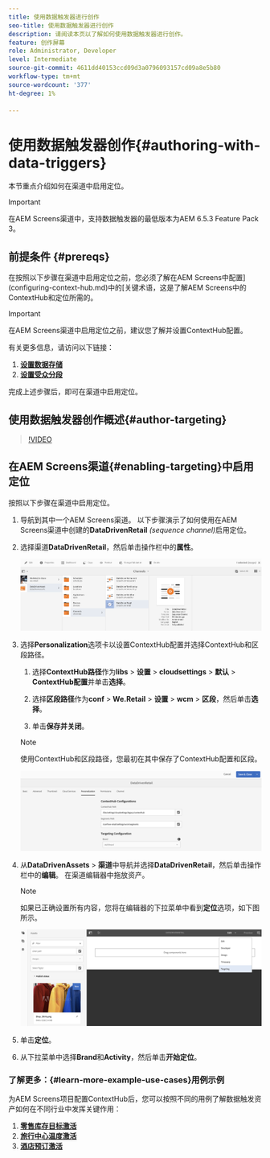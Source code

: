 ```yaml
---
title: 使用数据触发器进行创作
seo-title: 使用数据触发器进行创作
description: 请阅读本页以了解如何使用数据触发器进行创作。
feature: 创作屏幕
role: Administrator, Developer
level: Intermediate
source-git-commit: 4611dd40153ccd09d3a0796093157cd09a8e5b80
workflow-type: tm+mt
source-wordcount: '377'
ht-degree: 1%

---
```



# 使用数据触发器创作{#authoring-with-data-triggers}

本节重点介绍如何在渠道中启用定位。

>[!IMPORTANT]
>
>在AEM Screens渠道中，支持数据触发器的最低版本为AEM 6.5.3 Feature Pack 3。

## 前提条件 {#prereqs}

在按照以下步骤在渠道中启用定位之前，您必须了解在AEM Screens中配置](configuring-context-hub.md)中的[关键术语，这是了解AEM Screens中的ContextHub和定位所需的。

>[!IMPORTANT]
>
>在AEM Screens渠道中启用定位之前，建议您了解并设置ContextHub配置。

有关更多信息，请访问以下链接：

1. **[设置数据存储](configuring-context-hub.md)**
1. **[设置受众分段](configuring-context-hub.md)**

完成上述步骤后，即可在渠道中启用定位。

## 使用数据触发器创作概述{#author-targeting}

>[!VIDEO](https://video.tv.adobe.com/v/31921)

## 在AEM Screens渠道{#enabling-targeting}中启用定位

按照以下步骤在渠道中启用定位。

1. 导航到其中一个AEM Screens渠道。 以下步骤演示了如何使用在AEM Screens渠道中创建的&#x200B;**DataDrivenRetail** *(sequence channel)*&#x200B;启用定位。

1. 选择渠道&#x200B;**DataDrivenRetail**，然后单击操作栏中的&#x200B;**属性**。

   ![screen_shot_2019-05-01at43332pm](assets/screen_shot_2019-05-01at43332pm.png)

1. 选择&#x200B;**Personalization**&#x200B;选项卡以设置ContextHub配置并选择ContextHub和区段路径。

   1. 选择&#x200B;**ContextHub路径**&#x200B;作为&#x200B;**libs** > **设置** > **cloudsettings** > **默认** > **ContextHub配置**&#x200B;并单击&#x200B;**选择**。

   1. 选择&#x200B;**区段路径**&#x200B;作为&#x200B;**conf** > **We.Retail** > **设置** > **wcm** > **区段**，然后单击&#x200B;**选择**。

   1. 单击&#x200B;**保存并关闭**。
   >[!NOTE]
   >
   >使用ContextHub和区段路径，您最初在其中保存了ContextHub配置和区段。

   ![screen_shot_2019-05-01at44030pm](assets/screen_shot_2019-05-01at44030pm.png)

1. 从&#x200B;**DataDrivenAssets** > **渠道**&#x200B;中导航并选择&#x200B;**DataDrivenRetail**，然后单击操作栏中的&#x200B;**编辑**。 在渠道编辑器中拖放资产。

   >[!NOTE]
   >
   >如果已正确设置所有内容，您将在编辑器的下拉菜单中看到&#x200B;**定位**&#x200B;选项，如下图所示。

   ![screen_shot_2019-05-01at44231pm](assets/screen_shot_2019-05-01at44231pm.png)

1. 单击&#x200B;**定位**。

1. 从下拉菜单中选择&#x200B;**Brand**&#x200B;和&#x200B;**Activity**，然后单击&#x200B;**开始定位**。

### 了解更多：{#learn-more-example-use-cases}用例示例

为AEM Screens项目配置ContextHub后，您可以按照不同的用例了解数据触发资产如何在不同行业中发挥关键作用：

1. **[零售库存目标激活](retail-inventory-activation.md)**
1. **[旅行中心温度激活](local-temperature-activation.md)**
1. **[酒店预订激活](hospitality-reservation-activation.md)**
